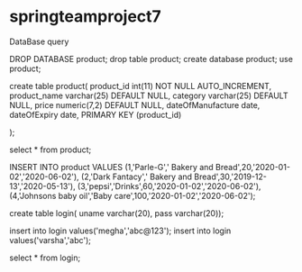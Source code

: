 # springteamproject7


DataBase query

DROP DATABASE product;
drop table product;
create database product;
use product;

create table product(
product_id int(11) NOT NULL AUTO_INCREMENT,
product_name varchar(25) DEFAULT NULL,
category varchar(25) DEFAULT NULL,
price numeric(7,2) DEFAULT NULL,
dateOfManufacture date,
dateOfExpiry date,
PRIMARY KEY (product_id)

);

select * from product;

INSERT INTO product VALUES
(1,'Parle-G',' Bakery and Bread',20,'2020-01-02','2020-06-02'),
(2,'Dark Fantacy',' Bakery and Bread',30,'2019-12-13','2020-05-13'),
(3,'pepsi','Drinks',60,'2020-01-02','2020-06-02'),
(4,'Johnsons baby oil','Baby care',100,'2020-01-02','2020-06-02');

create table login(
uname varchar(20),
pass varchar(20));

insert into login values('megha','abc@123');
insert into login values('varsha','abc');

select * from login;
